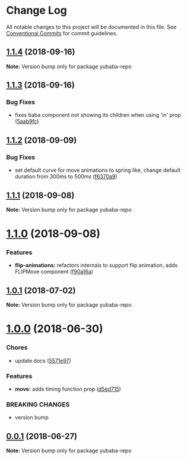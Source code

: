 # Change Log

All notable changes to this project will be documented in this file.
See [Conventional Commits](https://conventionalcommits.org) for commit guidelines.

<a name="1.1.4"></a>
## [1.1.4](https://github.com/madou/yubaba/compare/v1.1.3...v1.1.4) (2018-09-16)

**Note:** Version bump only for package yubaba-repo





<a name="1.1.3"></a>
## [1.1.3](https://github.com/madou/yubaba/compare/v1.1.2...v1.1.3) (2018-09-16)


### Bug Fixes

* fixes baba component not showing its children when using 'in' prop ([5aab9fc](https://github.com/madou/yubaba/commit/5aab9fc))





<a name="1.1.2"></a>
## [1.1.2](https://github.com/madou/yubaba/compare/v1.1.1...v1.1.2) (2018-09-09)


### Bug Fixes

* set default curve for move animations to spring like, change default duration from 300ms to 500ms ([f6370a9](https://github.com/madou/yubaba/commit/f6370a9))





<a name="1.1.1"></a>
## [1.1.1](https://github.com/madou/yubaba/compare/v1.1.0...v1.1.1) (2018-09-08)




**Note:** Version bump only for package yubaba-repo

<a name="1.1.0"></a>
# [1.1.0](https://github.com/madou/yubaba/compare/v1.0.1...v1.1.0) (2018-09-08)


### Features

* **flip-animations:** refactors internals to support flip animation, adds FLIPMove component ([f90a16a](https://github.com/madou/yubaba/commit/f90a16a))




<a name="1.0.1"></a>
## [1.0.1](https://github.com/madou/yubaba/compare/v1.0.0...v1.0.1) (2018-07-02)




**Note:** Version bump only for package yubaba-repo

<a name="1.0.0"></a>
# [1.0.0](https://github.com/madou/yubaba/compare/v0.0.1...v1.0.0) (2018-06-30)


### Chores

* update docs ([5571e97](https://github.com/madou/yubaba/commit/5571e97))


### Features

* **move:** adds timing function prop ([d5ed715](https://github.com/madou/yubaba/commit/d5ed715))


### BREAKING CHANGES

* version bump




<a name="0.0.1"></a>
## [0.0.1](https://github.com/madou/yubaba/compare/v0.0.1-beta.1...v0.0.1) (2018-06-27)




**Note:** Version bump only for package yubaba-repo
